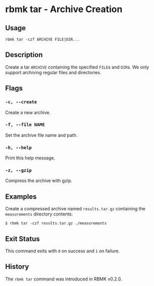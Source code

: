 
# rbmk tar - Archive Creation

## Usage

```
rbmk tar -czf ARCHIVE FILE|DIR...
```

## Description

Create a tar `ARCHIVE` containing the specified `FILE`s and `DIR`s. We
only support archiving regular files and directories.

## Flags

### `-c, --create`

Create a new archive.

### `-f, --file NAME`

Set the archive file name and path.

### `-h, --help`

Print this help message.

### `-z, --gzip`

Compress the archive with gzip.

## Examples

Create a compressed archive named `results.tar.gz` containing the
`measurements` directory contents:

```
$ rbmk tar -czf results.tar.gz ./measurements
```

## Exit Status

This command exits with `0` on success and `1` on failure.

## History

The `rbmk tar` command was introduced in RBMK v0.2.0.
